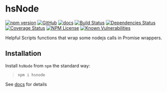 hsNode 
========
[![npm version](https://badge.fury.io/js/hsnode.svg)](https://badge.fury.io/js/hsnode)
[![GitHub](https://img.shields.io/badge/GitHub-hsNode-blue.svg)](https://github.com/helpfulscripts/hsnode)
[![docs](https://img.shields.io/badge/hsDocs-hsNode-blue.svg)](https://helpfulscripts.github.io/hsNode/#!/api/hsNode/0)
[![Build Status](https://travis-ci.org/HelpfulScripts/hsNode.svg?branch=master)](https://travis-ci.org/HelpfulScripts/hsNode)
[![Dependencies Status](https://david-dm.org/helpfulscripts/hsnode.svg)](https://david-dm.org/helpfulscripts/hsnode)
[![Coverage Status](https://coveralls.io/repos/github/HelpfulScripts/hsNode/badge.svg?branch=master)](https://coveralls.io/github/HelpfulScripts/hsNode?branch=master)
[![NPM License](https://img.shields.io/badge/license-MIT-brightgreen.svg)](https://www.npmjs.com/package/hsnode)
[![Known Vulnerabilities](https://snyk.io/test/github/HelpfulScripts/hsNode/badge.svg?targetFile=package.json)](https://snyk.io/test/github/HelpfulScripts/hsNode?targetFile=package.json)

Helpful Scripts functions that wrap some nodejs calls in Promise wrappers.

## Installation
Install `hsNode` from `npm` the standard way:
> `npm i hsnode`

See [docs](https://helpfulscripts.github.io/hsNode/#!/api/hsNode/0) for details